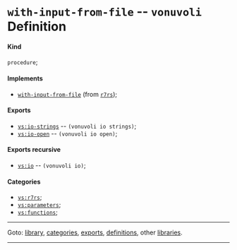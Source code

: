 

<a id='definition__vonuvoli__with-input-from-file'></a>

# `with-input-from-file` -- `vonuvoli` Definition


<a id='definition__vonuvoli__with-input-from-file__kind'></a>

#### Kind

`procedure`;


<a id='definition__vonuvoli__with-input-from-file__implements'></a>

#### Implements

 * [`with-input-from-file`](../../r7rs/definitions/with-input-from-file.md#definition__r7rs__with-input-from-file) (from [`r7rs`](../../r7rs/_index.md#library__r7rs));


<a id='definition__vonuvoli__with-input-from-file__exports'></a>

#### Exports

 * [`vs:io-strings`](../../vonuvoli/exports/vs_3a_io-strings.md#export__vonuvoli__vs_3a_io-strings) -- `(vonuvoli io strings)`;
 * [`vs:io-open`](../../vonuvoli/exports/vs_3a_io-open.md#export__vonuvoli__vs_3a_io-open) -- `(vonuvoli io open)`;


<a id='definition__vonuvoli__with-input-from-file__exports-recursive'></a>

#### Exports recursive

 * [`vs:io`](../../vonuvoli/exports/vs_3a_io.md#export__vonuvoli__vs_3a_io) -- `(vonuvoli io)`;


<a id='definition__vonuvoli__with-input-from-file__categories'></a>

#### Categories

 * [`vs:r7rs`](../../vonuvoli/categories/vs_3a_r7rs.md#category__vonuvoli__vs_3a_r7rs);
 * [`vs:parameters`](../../vonuvoli/categories/vs_3a_parameters.md#category__vonuvoli__vs_3a_parameters);
 * [`vs:functions`](../../vonuvoli/categories/vs_3a_functions.md#category__vonuvoli__vs_3a_functions);

----

Goto: [library](../../vonuvoli/_index.md#library__vonuvoli), [categories](../../vonuvoli/categories/_index.md#toc__vonuvoli__categories), [exports](../../vonuvoli/exports/_index.md#toc__vonuvoli__exports), [definitions](../../vonuvoli/definitions/_index.md#toc__vonuvoli__definitions), other [libraries](../../_libraries.md#toc__libraries).

----

